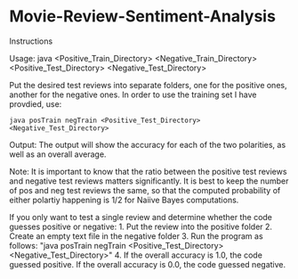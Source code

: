# Movie-Review-Sentiment-Analysis
Instructions

Usage:
	java <Positive_Train_Directory> <Negative_Train_Directory> <Positive_Test_Directory> <Negative_Test_Directory>

Put the desired test reviews into separate folders, one for the positive ones, another for the negative ones.
In order to use the training set I have provdied, use:

	java posTrain negTrain <Positive_Test_Directory> <Negative_Test_Directory>


Output:
The output will show the accuracy for each of the two polarities, as well as an overall average.


Note:
It is important to know that the ratio between the positive test reviews and negative test reviews matters significantly.
It is best to keep the number of pos and neg test reviews the same, so that the computed probability of either polartiy happening is 1/2 for Naiive Bayes computations.

If you only want to test a single review and determine whether the code guesses positive or negative:
	1. Put the review into the positive folder
	2. Create an empty text file in the negative folder
	3. Run the program as follows: "java posTrain negTrain <Positive_Test_Directory> <Negative_Test_Directory>"
	4. If the overall accuracy is 1.0, the code guessed positive. If the overall accuracy is 0.0, the code guessed negative.
